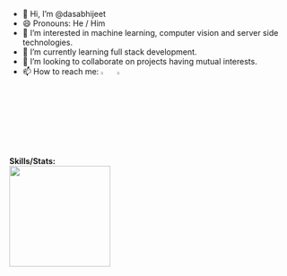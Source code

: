 - 👋 Hi, I’m @dasabhijeet
- 😄 Pronouns: He / Him
- 👀 I’m interested in machine learning, computer vision and server side technologies.
- 🌱 I’m currently learning full stack development.
- 💞️ I’m looking to collaborate on projects having mutual interests.
- 📫 How to reach me:
[<img src="https://img.icons8.com/color/48/000000/linkedin.png" width="3.5%"/>](https://www.linkedin.com/in/dasabhijeet/)  &nbsp; [<img src="https://img.icons8.com/fluent/48/000000/instagram-new.png" width="3.5%"/>](https://www.instagram.com/pixelinstinct/)

**Skills/Stats:**
<br>
<img height="180em" src="https://github-readme-stats.vercel.app/api/top-langs/?username=dasabhijeet&layout=compact&langs_count=8"/>

<!---
dasabhijeet/dasabhijeet is a ✨ special ✨ repository because its `README.md` (this file) appears on your GitHub profile.
You can click the Preview link to take a look at your changes.
--->
